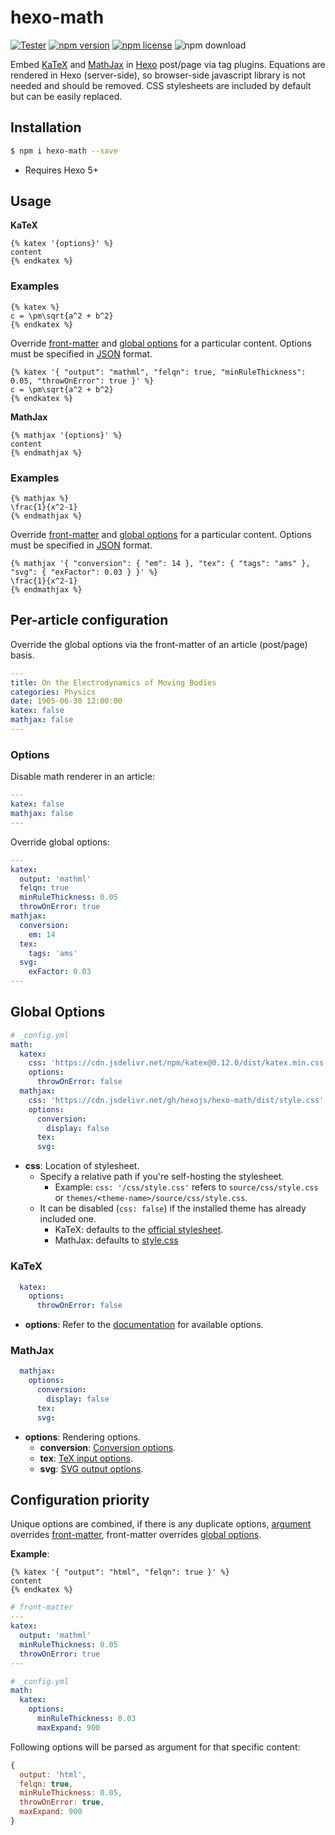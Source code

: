 # hexo-math

[![Tester](https://github.com/hexojs/hexo-math/workflows/Tester/badge.svg?branch=master)](https://github.com/hexojs/hexo-math/actions?query=workflow%3ATester)
[![npm version](https://badge.fury.io/js/hexo-math.svg)](https://www.npmjs.com/package/hexo-math)
[![npm license](https://img.shields.io/npm/l/hexo-math)](./LICENSE)
![npm download](https://img.shields.io/npm/dt/hexo-math)

Embed [KaTeX] and [MathJax] in [Hexo] post/page via tag plugins. Equations are rendered in Hexo (server-side), so browser-side javascript library is not needed and should be removed. CSS stylesheets are included by default but  can be easily replaced.

## Installation

```bash
$ npm i hexo-math --save
```

- Requires Hexo 5+

## Usage

**KaTeX**

```
{% katex '{options}' %}
content
{% endkatex %}
```

### Examples

```
{% katex %}
c = \pm\sqrt{a^2 + b^2}
{% endkatex %}
```

Override [front-matter](#per-article-configuration) and [global options](#global-options) for a particular content. Options must be specified in [JSON](https://en.wikipedia.org/wiki/JSON#Example) format.

```
{% katex '{ "output": "mathml", "felqn": true, "minRuleThickness": 0.05, "throwOnError": true }' %}
c = \pm\sqrt{a^2 + b^2}
{% endkatex %}
```

**MathJax**

```
{% mathjax '{options}' %}
content
{% endmathjax %}
```

### Examples

```
{% mathjax %}
\frac{1}{x^2-1}
{% endmathjax %}
```

Override [front-matter](#per-article-configuration) and [global options](#global-options) for a particular content. Options must be specified in [JSON](https://en.wikipedia.org/wiki/JSON#Example) format.

```
{% mathjax '{ "conversion": { "em": 14 }, "tex": { "tags": "ams" }, "svg": { "exFactor": 0.03 } }' %}
\frac{1}{x^2-1}
{% endmathjax %}
```

## Per-article configuration

Override the global options via the front-matter of an article (post/page) basis.

``` yml
---
title: On the Electrodynamics of Moving Bodies
categories: Physics
date: 1905-06-30 12:00:00
katex: false
mathjax: false
---
```

### Options

Disable math renderer in an article:

``` yml
---
katex: false
mathjax: false
---
```

Override global options:

``` yml
---
katex:
  output: 'mathml'
  felqn: true
  minRuleThickness: 0.05
  throwOnError: true
mathjax:
  conversion:
    em: 14
  tex:
    tags: 'ams'
  svg:
    exFactor: 0.03
---
```

## Global Options

```yaml
# _config.yml
math:
  katex:
    css: 'https://cdn.jsdelivr.net/npm/katex@0.12.0/dist/katex.min.css'
    options:
      throwOnError: false
  mathjax:
    css: 'https://cdn.jsdelivr.net/gh/hexojs/hexo-math/dist/style.css'
    options:
      conversion:
        display: false
      tex:
      svg:
```

- **css**: Location of stylesheet.
  * Specify a relative path if you're self-hosting the stylesheet.
    * Example: `css: '/css/style.css'` refers to `source/css/style.css` or `themes/<theme-name>/source/css/style.css`.
  * It can be disabled (`css: false`) if the installed theme has already included one.
    * KaTeX: defaults to the [official stylesheet](https://github.com/KaTeX/KaTeX/blob/master/src/katex.less).
    * MathJax: defaults to [style.css](dist/style.css)

### KaTeX

``` yaml
  katex:
    options:
      throwOnError: false
```

- **options**: Refer to the [documentation](https://katex.org/docs/options.html) for available options.

### MathJax

``` yaml
  mathjax:
    options:
      conversion:
        display: false
      tex:
      svg:
```

- **options**: Rendering options.
  * **conversion**: [Conversion options](https://docs.mathjax.org/en/latest/web/typeset.html#conversion-options).
  * **tex**: [TeX input options](https://docs.mathjax.org/en/latest/options/input/tex.html).
  * **svg**: [SVG output options](https://docs.mathjax.org/en/latest/options/output/svg.html).

## Configuration priority

Unique options are combined, if there is any duplicate options, [argument](#usage) overrides [front-matter](#per-article-configuration), front-matter overrides [global options](#global-options).

**Example**:

```
{% katex '{ "output": "html", "felqn": true }' %}
content
{% endkatex %}
```

``` yml
# front-matter
---
katex:
  output: 'mathml'
  minRuleThickness: 0.05
  throwOnError: true
---
```

``` yml
# _config.yml
math:
  katex:
    options:
      minRuleThickness: 0.03
      maxExpand: 900
```

Following options will be parsed as argument for that specific content:

``` js
{
  output: 'html',
  felqn: true,
  minRuleThickness: 0.05,
  throwOnError: true,
  maxExpand: 900
}
```

[KaTex]: https://katex.org/
[MathJax]: https://www.mathjax.org/
[Hexo]: https://hexo.io/
